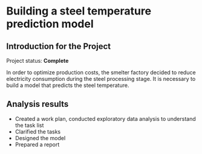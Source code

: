 # Building a steel temperature prediction model

## Introduction for the Project 

Project status: **Complete**

In order to optimize production costs, the smelter factory decided to reduce electricity consumption during the steel processing stage. It is necessary to build a model that predicts the steel temperature.

## Analysis results

* Created a work plan, conducted exploratory data analysis to understand the task list
* Clarified the tasks
* Designed the model
* Prepared a report
